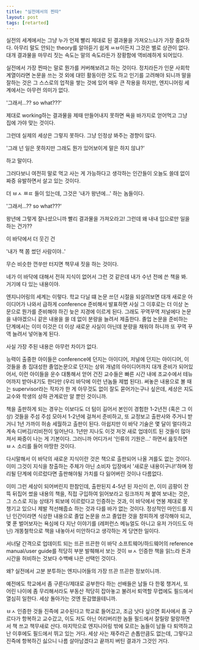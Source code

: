```yaml
---
title: "실전에서의 찐따"
layout: post
tags: [retarted]
---
```


실전의 세계에서는 그냥 누가 언제 빨리 제대로 된 결과물을 가져오느냐가 가장 중요하다. 아무리 말도 안되는 theory를 알아듣기 쉽게 ㅆㅂ이든지 그것은 별로 상관이 없다. 대개 결과물을 마무리 짓는 속도는 말의 속도라든가 장황함에 역비례하게 되어있다. 

실전에서 가장 찐따는 말로 뭔가를 커버해보려고 하는 것이다. 정치라든가 인문 사회학 계열이라면 논문을 쓰는 것 외에 대민 활동이란 것도 하고 인기를 고려해야 되니까 말을 잘하는 것은 그 스스로의 업적을 쌓는 것에 있어 매우 큰 작용을 하지만, 엔지니어링 세계에서는 아무런 의미가 없다. 

'그래서...?? so what???'

제대로 working하는 결과물을 제때 만들어내지 못하면 욕을 바가지로 얻어먹고 그냥 집에 가야 맞는 것이다. 

그런데 실제의 세상은 그렇지 못하다. 그냥 인정상 봐주는 경향이 많다. 

'그래 넌 일은 못하지만 그래도 뭔가 있어보이게 말은 하지 않냐?'

하고 말이다. 

그러다보니 여전히 말로 먹고 사는 게 가능하다고 생각하는 인간들이 오늘도 쓸데 없이 짜증 유발하면서 살고 있는 것이다. 

더 ㅂㅅ ㅉㄸ 들이 있는데, 그것은 '내가 왕년에...' 하는 놈들이다. 

'그래서...?? so what???'

왕년에 그렇게 잘나셨으니까 빨리 결과물을 가져오라고! 그런데 왜 내내 입으로만 일을 하는 건가??

이 바닥에서 더 웃긴 건 

'내가 책 쫌 썼던 사람이야..'

무슨 비슷한 껀쑤만 터지면 책무새 짓을 하는 것이다. 

네가 이 바닥에 대해서 전혀 지식이 없어서 그런 것 같은데 내가 수년 전에 쓴 책을 봐. 거기에 다 있는 내용이야.

엔지니어링의 세계는 이렇다. 학교 다닐 떄 논문 쓰던 시절을 되살려보면 대개 새로운 아이디어가 나와서 급하게 conference 준비해서 발표하면 사실 그 이후로는 더 이상 논문으로 뭔가를 준비해야 하긴 늦은 지경에 이르게 된다. 그래도 꾸역꾸역 저널에다 논문을 내야겠으니 같은 내용을 쓸 데 없이 분량을 늘려서 제출한다. 졸업 논문을 준비하는 단계에서는 이미 이것은 더 이상 새로운 사실이 아닌데 분량을 채워야 하니까 또 꾸역 꾸역 늘려서 넣어놓게 된다.

사실 가장 주된 내용은 아무런 차이가 없다.

능력이 출중한 아이들은 conference에 던지는 아이디어, 저널에 던지는 아이디어, 이것들을 총 집대성한 졸업논문으로 던지는 상위 개념의 아이디어까지 대개 준비가 되어있어서, 이런 아이들을 운수 대통해서 얻어 건진 교수들은 빠른 시간 내에 조교수에서 테뉴어까지 받아내기도 한다만 (우리 바닥에 이런 년놈들 제법 된다). 써놓은 내용으로 볼 때는 supervisor라는 작자가 한 게 아무것도 없이 잘도 묻어가는구나 싶은데, 세상은 지도교수와 학생의 상하 관계로만 알 뿐인 것이니까. 

책을 출판하게 되는 경우는 이보다도 더 텀이 길어서 본인이 경험한 1-2년전 (혹은 그 이상) 것들을 주섬 주섬 모아서 1-2년에 걸쳐서 준비하고, 또 교정보고 출판사와 주거니 받거니 1년 가까이 허송 세월하고 출판이 된다. 아쉽지만 이 바닥 기술은 몇 달이 멀다하고 계속 디버깅/리비전이 일어난다. 1년만 지나도 이것 저것 새로 업데이트 된 것들이 많아져서 짜증이 나는 게 기본이다.  그러니까 어디가서 '인류의 기원은...' 하면서 읊듯하면 ㅂㅅ 소리를 들어 마땅한 것이다. 

다시말해서 이 바닥의 새로운 지식이란 것은 책으로 출판되어 나올 겨를도 없는 것이다. 이미 그것이 지식을 창출하는 주체가 아닌 소비자 입장에서 '새로운 내용이구나!'하며 정리될 단계에 이르렀다면 출판해야될 가치를 다 잃어버린 것이나 다름없다. 

이미 그런 세상이 되어버린지 한참인데, 출판된지 4-5년 된 자신이 쓴, 이미 곰팡이 잔뜩 뒤집어 썼을 내용의 책을, 직접 구입하여 읽어보라고 링크까지 쳐 붙여 보내는 것은, 그 스스로 지능 상태가 퇴보에 이르렀다고 인증하는 것과, 이 바닥에서 연봉 제대로 못 챙기고 있으니 제발 적선해줍쇼 하는 것과 다를 바가 없는 것이다. 정상적인 마인드를 지닌 인간이라면 식상한 내용으로 졸업 논문을 쓰고 졸업한 것을 창피하게 생각해야 되고, 몇 푼 벌어보자는 욕심에 다 지난 이야기를 (레퍼런스 메뉴얼도 아니고 유저 가이드도 아닌) 개똥철학으로 책을 내놓아서 미안하다고 생각하는 게 당연한 일이다. 

서너달 간격으로 업데이트 되는 뜨끈 뜨끈한 이 바닥 소프트웨어/하드웨어의 reference manual/user guide를 적당히 부분 발췌해서 보는 것이 ㅂㅅ 인증한 책을 읽느라 돈과 시간을 허비하는 것보다 수백배 나은 선택인 것이다. 

왜? 실전에서 고분 분투하는 엔지니어들의 가장 뜨끈 뜨끈한 정보이니까.

예전에도 학교에서 좀 구른다/제대로 공부한다 하는 선배들은 남들 다 한몫 챙겨서, 또 어린 나이에 좀 무리해서라도 부동산 적당히 잡아놓고 불려서 퇴역할 무렵에도 필드에서 열심히 일한다. 세상 돌아가는 것엔 둔감했을테니까. 

ㅂㅅ 인증한 것들 진즉에 교수된다고 학교로 들어갔고, 조금 낫다 싶으면 회사에서 좀 구르다가 항복하고 교수갔고, 이도 저도 아닌 어리버리한 놈들 필드에서 잘릴랑 말랑하면서 책 쓰고 책무새로 산다. 마지막으로 엔지니어링 밖에 모르는 놈들이 남들 다 퇴역하고 난 이후에도 필드에서 뛰고 있는 거다. 세상 사는 재주라곤 손톱만큼도 없는데, 그렇다고 진즉에 항복하긴 싫으니 나름 살아남겠다고 끝까지 버틴 결과가 그것인 거다. 
